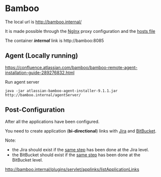 # Bamboo

The local url is http://bamboo.internal/

It is made possible through the [NgInx](nginx.md) proxy configuration and the [hosts file](../envs/hosts.links)

The container ***internal*** link is http://bamboo:8085

## Agent (Locally running)

https://confluence.atlassian.com/bamboo/bamboo-remote-agent-installation-guide-289276832.html

Run agent server

```shell
java -jar atlassian-bamboo-agent-installer-9.1.1.jar http://bamboo.internal/agentServer/
```

## Post-Configuration

After all the applications have been configured.

You need to create application (**bi-directional**) links with [Jira](jira.md) and [BitBucket](bitbucket.md).

Note:
- the Jira should exist if the [same step](jira.md#Post-Configuration) has been done at the Jira level.
- the BitBucket should exist if the [same step](bitbucket.md#Post-Configuration) has been done at the BitBucket level.

http://bamboo.internal/plugins/servlet/applinks/listApplicationLinks